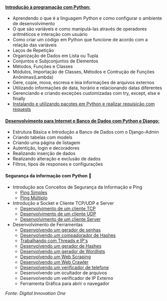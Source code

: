 #### [Introdução à programação com Python:](https://github.com/Tati-Ramos/Python/tree/master/Introducao)
 - Aprendendo o que é a linguagem Python e como configurar o ambiente de desenvolvimento
 - O que são variáveis e como manipulá-las através de operadores aritméticos e interação com usuário
 - Como criar um código em Python que funcione de acordo com a relação das variáveis
 - Laços de Repetição
 - Organização de Dados em Lista ou Tupla
 - Conjuntos e Subjconjuntos de Elementos 
 - Métodos, Funções e Classes
 - Módulos, Importação de Classes, Métodos e Contrução de Funções Anônimas(Lambda)
 - Gere, copie, mova, escreva e leia informações de arquivos externos
 - Utilizando informações de data, horário e relacionando datas diferentes
 - Gerenciando e criando exceções customizadas com try, except, else e finally
 - [Instalando e utilizando pacotes em Python e realizar requisição com requests](https://github.com/Tati-Ramos/Python/tree/master/hello_django)

#### [Desenvolvimento para Internet e Banco de Dados com Python e Django:](https://github.com/Tati-Ramos/Python/tree/master/agenda)
 - Estrutura Básica e Introdução a Banco de Dados com o Django-Admin
 - Criando tabelas com models
 - Criando uma página de listagem
 - Autentição, login e decoradores
 - Realizando inserção de dados
 - Realizando alteração e exclusão de dados
 - Filtros, tipos de responses e configurações

 #### Segurança da informação com Python 🔐
 - Introdução aos Conceitos de Segurança da Informação e Ping <br> 
   * [Ping Simples](https://github.com/Tati-Ramos/Python/tree/master/pingsimples) <br>
   * [Ping Múltiplo](https://github.com/Tati-Ramos/Python/tree/master/pingmultiplo)
 - Introdução a Socket e Cliente TCP/UDP e Server
   * [Desenvolvimento de um cliente TCP](https://github.com/Tati-Ramos/Python/tree/master/clientetcp)
   * [Desenvolvimento de um cliente UDP](https://github.com/Tati-Ramos/Python/tree/master/clienteserverUDP)
   * [Desenvolvimento de um cliente Server](https://github.com/Tati-Ramos/Python/tree/master/clienteserverUDP)
 - Desenvolvimento de Ferramentas
   * [Desenvolvendo um gerador de senhas](https://github.com/Tati-Ramos/Python/tree/master/geradordesenhas)
   * [Desenvolvendo um compadorador de Hashes](https://github.com/Tati-Ramos/Python/tree/master/comparadordehashes)
   * [Trabalhando com Threads e IP's](https://github.com/Tati-Ramos/Python/tree/master/threadsips)
   * [Desenvolvendo um gerador de Hashes](https://github.com/Tati-Ramos/Python/tree/master/gh)
   * [Desenvolvendo um gerador de Wordlists](https://github.com/Tati-Ramos/Python/tree/master/geradordewordlists)
   * [Desenvolvendo um Web Scraping](https://github.com/Tati-Ramos/Python/tree/master/scrapper)
   * [Desenvolvendo um Web Crawler](https://github.com/Tati-Ramos/Python/tree/master/webcrawler)
   * [Desenvolvendo um verificador de telefone](https://github.com/Tati-Ramos/Python/tree/master/phonenumber)
   * Desenvolvendo um ocultador de arquivos
   * Desenvolvendo um verificador de IP Externo
   * Ferramenta Gráfica para abrir o navegador





_Fonte: Digital Innovation One_

